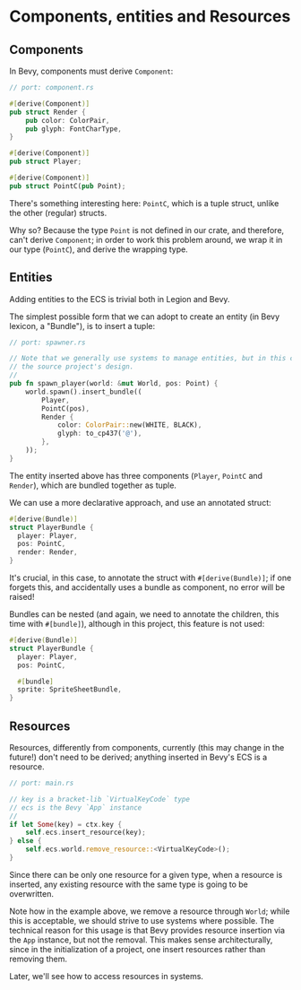 # Components, entities and Resources

## Components

In Bevy, components must derive `Component`:

```rs
// port: component.rs

#[derive(Component)]
pub struct Render {
    pub color: ColorPair,
    pub glyph: FontCharType,
}

#[derive(Component)]
pub struct Player;

#[derive(Component)]
pub struct PointC(pub Point);
```

There's something interesting here: `PointC`, which is a tuple struct, unlike the other (regular) structs.

Why so? Because the type `Point` is not defined in our crate, and therefore, can't derive `Component`; in order to work this problem around, we wrap it in our type (`PointC`), and derive the wrapping type.

## Entities

Adding entities to the ECS is trivial both in Legion and Bevy.

The simplest possible form that we can adopt to create an entity (in Bevy lexicon, a "Bundle"), is to insert a tuple:

```rs
// port: spawner.rs

// Note that we generally use systems to manage entities, but in this case, we're strictly following
// the source project's design.
//
pub fn spawn_player(world: &mut World, pos: Point) {
    world.spawn().insert_bundle((
        Player,
        PointC(pos),
        Render {
            color: ColorPair::new(WHITE, BLACK),
            glyph: to_cp437('@'),
        },
    ));
}
```

The entity inserted above has three components (`Player`, `PointC` and `Render`), which are bundled together as tuple.

We can use a more declarative approach, and use an annotated struct:

```rs
#[derive(Bundle)]
struct PlayerBundle {
  player: Player,
  pos: PointC,
  render: Render,
}
```

It's crucial, in this case, to annotate the struct with `#[derive(Bundle)]`; if one forgets this, and accidentally uses a bundle as component, no error will be raised!

Bundles can be nested (and again, we need to annotate the children, this time with `#[bundle]`), although in this project, this feature is not used:

```rs
#[derive(Bundle)]
struct PlayerBundle {
  player: Player,
  pos: PointC,

  #[bundle]
  sprite: SpriteSheetBundle,
}
```

## Resources

Resources, differently from components, currently (this may change in the future!) don't need to be derived; anything inserted in Bevy's ECS is a resource.

```rs
// port: main.rs

// key is a bracket-lib `VirtualKeyCode` type
// ecs is the Bevy `App` instance
//
if let Some(key) = ctx.key {
    self.ecs.insert_resource(key);
} else {
    self.ecs.world.remove_resource::<VirtualKeyCode>();
}
```

Since there can be only one resource for a given type, when a resource is inserted, any existing resource with the same type is going to be overwritten.

Note how in the example above, we remove a resource through `World`; while this is acceptable, we should strive to use systems where possible. The technical reason for this usage is that Bevy provides resource insertion via the `App` instance, but not the removal. This makes sense architecturally, since in the initialization of a project, one insert resources rather than removing them.

Later, we'll see how to access resources in systems.
